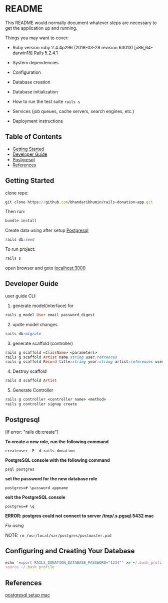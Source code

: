 # README

This README would normally document whatever steps are necessary to get the
application up and running.

Things you may want to cover:

* Ruby version
ruby 2.4.4p296 (2018-03-28 revision 63013) [x86_64-darwin18]
Rails 5.2.4.1

* System dependencies

* Configuration

* Database creation

* Database initialization

* How to run the test suite
 ```rails s```

* Services (job queues, cache servers, search engines, etc.)

* Deployment instructions



## Table of Contents

  - [Getting Started](#getting-started)
  - [Developer Guide](#developer-guide)
  - [Postgresql](#postgresql)
  - [References](#references)

## Getting Started

clone repo:

```ruby
git clone https://github.com/bhandaribhumin/rails-donation-app.git
```

Then run:

```ruby
bundle install
```

Create data using after setup [Postgresql](#postgresql)
```ruby
rails db:seed
```

To run project:


```ruby
rails s
```

open browser and goto [localhost:3000](http://localhost:3000) 


## Developer Guide

user guide CLI:

1. generate model(interface) for 
```ruby
rails g model User email password_digest 
```

2. updte model changes
```ruby
rails db:migrate
``` 

3. generate scaffold (controller)
```ruby
rails g scaffold <ClassName> <parameters>
rails g scaffold Artist name:string user:refrences
rails g scaffold Record title:string year:string artist:references user:references
``` 

4. Destroy scaffold 
```ruby
rails d scaffold Artist
```

5. Generate Controller
```ruby
rails g controller <controller name> <method>
rails g controller signup create
```

## Postgresql 

[if error: "rails db:create"]

**To create a new role, run the following command**

```
createuser -P -d rails_donation
```
**PostgreSQL console with the following command**
```
psql postgres
```

**set the password for the new database role**
```
postgres=# \password appname
```
**exit the PostgreSQL console**
```
postgres=# \q
```

**ERROR: postgres could not connect to server /tmp/.s.pgsql.5432 mac**

*Fix using*

NOTE: `rm /usr/local/var/postgres/postmaster.pid`

## Configuring and Creating Your Database

```ruby
echo 'export RAILS_DONATION_DATABASE_PASSWORD="1234"' >> ~/.bash_profile
source ~/.bash_profile
```

## References

[postgresql setup mac](https://www.digitalocean.com/community/tutorials/how-to-use-postgresql-with-your-ruby-on-rails-application-on-macos#step-4-—-configuring-and-creating-your-database)